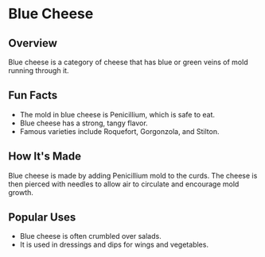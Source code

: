 # Blue Cheese

## Overview

Blue cheese is a category of cheese that has blue or green veins of mold running through it.

## Fun Facts

- The mold in blue cheese is Penicillium, which is safe to eat.
- Blue cheese has a strong, tangy flavor.
- Famous varieties include Roquefort, Gorgonzola, and Stilton.

## How It's Made

Blue cheese is made by adding Penicillium mold to the curds. The cheese is then pierced with needles to allow air to circulate and encourage mold growth.

## Popular Uses

- Blue cheese is often crumbled over salads.
- It is used in dressings and dips for wings and vegetables.
